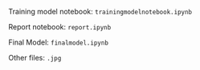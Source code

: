 Training model notebook: `trainingmodelnotebook.ipynb`

Report notebook: `report.ipynb`

Final Model: `finalmodel.ipynb`

Other files: `.jpg`